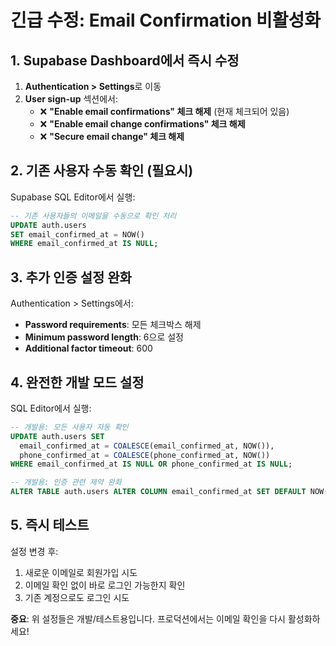 # 긴급 수정: Email Confirmation 비활성화

## 1. Supabase Dashboard에서 즉시 수정
1. **Authentication > Settings**로 이동
2. **User sign-up** 섹션에서:
   - ❌ **"Enable email confirmations" 체크 해제** (현재 체크되어 있음)
   - ❌ **"Enable email change confirmations" 체크 해제**
   - ❌ **"Secure email change" 체크 해제**

## 2. 기존 사용자 수동 확인 (필요시)
Supabase SQL Editor에서 실행:
```sql
-- 기존 사용자들의 이메일을 수동으로 확인 처리
UPDATE auth.users 
SET email_confirmed_at = NOW() 
WHERE email_confirmed_at IS NULL;
```

## 3. 추가 인증 설정 완화
Authentication > Settings에서:
- **Password requirements**: 모든 체크박스 해제
- **Minimum password length**: 6으로 설정
- **Additional factor timeout**: 600

## 4. 완전한 개발 모드 설정
SQL Editor에서 실행:
```sql
-- 개발용: 모든 사용자 자동 확인
UPDATE auth.users SET 
  email_confirmed_at = COALESCE(email_confirmed_at, NOW()),
  phone_confirmed_at = COALESCE(phone_confirmed_at, NOW())
WHERE email_confirmed_at IS NULL OR phone_confirmed_at IS NULL;

-- 개발용: 인증 관련 제약 완화
ALTER TABLE auth.users ALTER COLUMN email_confirmed_at SET DEFAULT NOW();
```

## 5. 즉시 테스트
설정 변경 후:
1. 새로운 이메일로 회원가입 시도
2. 이메일 확인 없이 바로 로그인 가능한지 확인
3. 기존 계정으로도 로그인 시도

**중요**: 위 설정들은 개발/테스트용입니다. 프로덕션에서는 이메일 확인을 다시 활성화하세요!